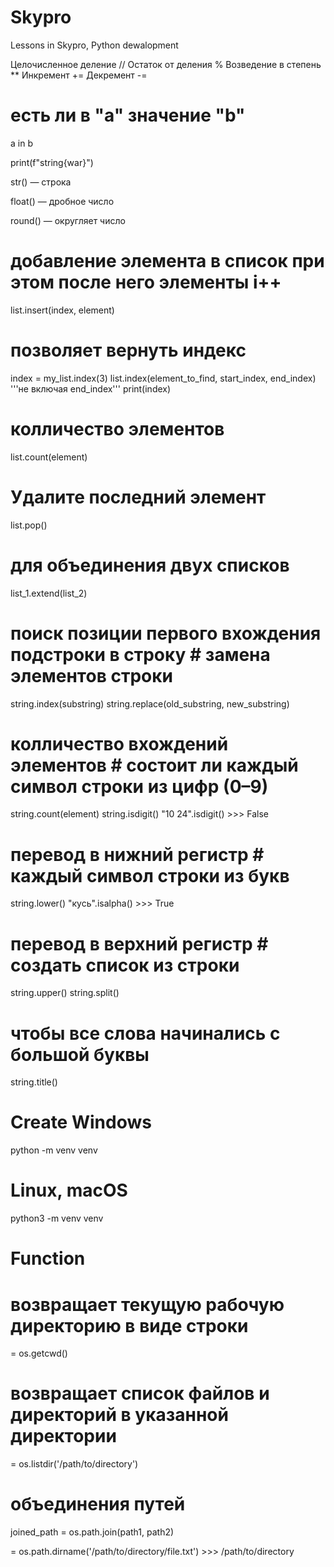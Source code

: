 # Skypro
Lessons in Skypro, Python dewalopment

<!-- Математичемкие операции -->

Целочисленное деление //
Остаток от деления %
Возведение в степень **
Инкремент +=
Декремент -=

# есть ли в "а" значение "b"
a in b 

print(f"string{war}")

str() — строка

float() — дробное число

round() — округляет число

<!-- ///   LISTS   /// -->

# добавление элемента в список при этом после него элементы i++
list.insert(index, element) 

# позволяет вернуть индекс
index = my_list.index(3) 
list.index(element_to_find, start_index, end_index) '''не включая end_index'''
print(index)

# колличество элементов
list.count(element)

# Удалите последний элемент
list.pop()

# для объединения двух списков
list_1.extend(list_2)

<!-- ///   STRING   /// -->

# поиск позиции первого вхождения подстроки в строку        # замена элементов строки
string.index(substring)                                     string.replace(old_substring, new_substring)
                                                            
# колличество вхождений элементов                           # состоит ли каждый символ строки из цифр (0–9)
string.count(element)                                       string.isdigit()   "10 24".isdigit() >>>  False
                                                            
# перевод в нижний регистр                                  #  каждый символ строки из букв
string.lower()                                              "кусь".isalpha()  >>>  True
                                                            
# перевод в верхний регистр                                 # создать список из строки
string.upper()                                              string.split()
                                                            
# чтобы все слова начинались с большой буквы                
string.title()                                              
                                                            


<!-- virtual environment -->

# Create Windows
python -m venv venv
# Linux, macOS
python3 -m venv venv

# Function
# возвращает текущую рабочую директорию в виде строки
= os.getcwd()

# возвращает список файлов и директорий в указанной директории
= os.listdir('/path/to/directory')

# объединения путей
joined_path = os.path.join(path1, path2)


 = os.path.dirname('/path/to/directory/file.txt')  >>>  /path/to/directory